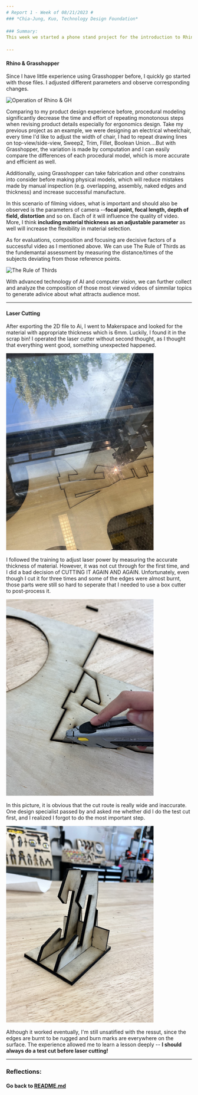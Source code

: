 ```yaml
---
# Report 1 - Week of 08/21/2023 #
### *Chia-Jung, Kuo, Technology Design Foundation*

### Summary:
This week we started a phone stand project for the introduction to Rhino, Grasshopper, and physical manufacturing. This time I tried laser cutting on my own for the first time and learned a lesson :disappointed_relieved:. It will be elaborated in the following paragraph.

---
```

#### Rhino & Grasshopper
Since I have little experience using Grasshopper before, I quickly go started with those files. I adjusted different parameters and observe corresponding changes.

![Operation of Rhino & GH](https://github.com/Berkeley-MDes/tdf-fa23-chiajungkuo/blob/main/weekly-reports/2023_08_28_GH-01.gif)

Comparing to my product design experience before, procedural modeling significantly decrease the time and effort of repeating monotonous steps when revising product details especially for ergonomics design. Take my previous project as an example, we were designing an electrical wheelchair, every time I'd like to adjust the width of chair, I had to repeat drawing lines on top-view/side-view, Sweep2, Trim, Fillet, Boolean Union....But with Grasshopper, the variation is made by computation and I can easily compare the differences of each procedural model, which is more accurate and efficient as well.

Additionally, using Grasshopper can take fabrication and other constrains into consider before making physical models, which will reduce mistakes made by manual inspection (e.g. overlapping, assembly, naked edges and thickness) and increase successful manufacture. 

In this scenario of filming vidoes, what is important and should also be observed is the parameters of camera --**focal point, focal length, depth of field, distortion** and so on. Each of it will influence the quality of video. More, I think **including material thickness as an adjustable parameter** as well will increase the flexibility in material selection.

As for evaluations, composition and focusing are decisive factors of a successful video as I mentioned above. We can use The Rule of Thirds as the fundemantal assessment by measuring the distance/times of the subjects deviating from those reference points. 

<img width="400" alt="The Rule of Thirds" src="https://associationstudios.com/wp-content/uploads/2019/06/ruleof3rds.jpg">

With advanced technology of AI and computer vision, we can further collect and analyze the composition of those most viewed videos of simmilar topics to generate adivice about what attracts audience most.

---
#### Laser Cutting
After exporting the 2D file to Ai, I went to Makerspace and looked for the material with appropriate thickness which is 6mm. Luckily, I found it in the scrap bin! I operated the laser cutter without second thought, as I thought that everything went good, something unexpected happened.

<img width="400" alt="Thought to be good laser cutting" src="https://github.com/Berkeley-MDes/tdf-fa23-chiajungkuo/blob/main/weekly-reports/2023_08_28_WA_lasercut01.jpg">


I followed the training to adjust laser power by measuring the accurate thickness of material. However, it was not cut through for the first time, and I did a bad decision of CUTTING IT AGAIN AND AGAIN. Unfortunately, even though I cut it for three times and some of the edges were almost burnt, those parts were still so hard to seperate that I needed to use a box cutter to post-process it. 

<img width="400" alt="Cutting laser cuting by a box cutter" src="https://github.com/Berkeley-MDes/tdf-fa23-chiajungkuo/blob/main/weekly-reports/2023_08_28_WA_lasercut02.jpg">

In this picture, it is obvious that the cut route is really wide and inaccurate. One design specialist passed by and asked me whether did I do the test cut first, and I realized I forgot to do the most important step.

<img width="400" alt="Cutting laser cuting by a box cutter" src="https://github.com/Berkeley-MDes/tdf-fa23-chiajungkuo/blob/main/weekly-reports/2023_08_28_WA_lasercut03.jpg">

Although it worked eventually, I'm still unsatified with the ressut, since the edges are burnt to be rugged and burn marks are everywhere on the surface. The experience allowed me to learn a lesson deeply -- **I should always do a test cut before laser cutting!** 

---
### Reflections:








#### Go back to [README.md](../README.md)
